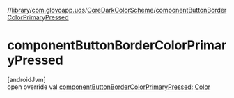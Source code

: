 //[library](../../../index.md)/[com.glovoapp.uds](../index.md)/[CoreDarkColorScheme](index.md)/[componentButtonBorderColorPrimaryPressed](component-button-border-color-primary-pressed.md)

# componentButtonBorderColorPrimaryPressed

[androidJvm]\
open override val [componentButtonBorderColorPrimaryPressed](component-button-border-color-primary-pressed.md): [Color](https://developer.android.com/reference/kotlin/androidx/compose/ui/graphics/Color.html)
